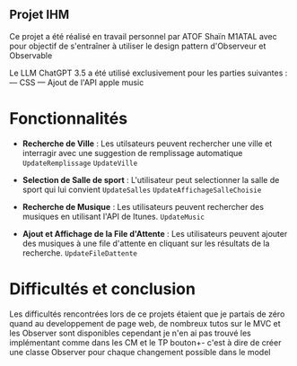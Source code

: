 ## Projet IHM
Ce projet a été réalisé en travail personnel par ATOF Shaïn M1ATAL avec pour objectif de s'entraîner à utiliser le design pattern d'Observeur et Observable

Le LLM ChatGPT 3.5 a été utilisé exclusivement pour les parties suivantes : 
— CSS
— Ajout de l'API apple music

# Fonctionnalités 

- **Recherche de Ville** : Les utilsateurs peuvent rechercher une ville et interragir avec une suggestion de remplissage automatique
`UpdateRemplissage`
`UpdateVille`


- **Selection de Salle de sport** : L'utilisateur peut selectionner la salle de sport qui lui convient
`UpdateSalles`
`UpdateAffichageSalleChoisie`

- **Recherche de Musique** : Les utilisateurs peuvent rechercher des musiques en utilisant l'API de Itunes.
`UpdateMusic`

- **Ajout et Affichage de la File d'Attente** : Les utilisateurs peuvent ajouter des musiques à une file d'attente en cliquant sur les résultats de la recherche.
`UpdateFileDattente`



# Difficultés et conclusion

Les difficultés rencontrées lors de ce projets étaient que je partais de zéro quand au developpement de page web, de nombreux tutos sur le MVC et les Observer sont disponibles cependant je n'en ai pas trouvé les implémentant comme dans les CM et le TP bouton+- c'est à dire de créer une classe Observer pour chaque changement possible dans le model
